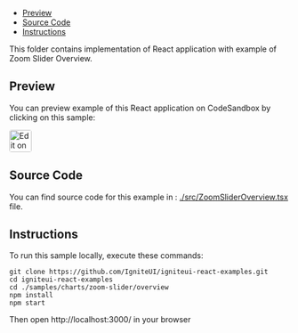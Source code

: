 <!-- NOTE: do not change this file because it will be auto re-generated from template file: -->
<!-- https://github.com/IgniteUI/igniteui-react-examples/tree/master/templates/sample/ReadMe.md -->

<!-- ## Table of Contents -->
- [Preview](#Preview)
- [Source Code](#Source-Code)
- [Instructions](#Instructions)

This folder contains implementation of React application with example of Zoom Slider Overview.
<!-- in the Zoom Slider component -->
<!-- [Zoom Slider](https://infragistics.com/Reactsite/components/zoom-slider.html) -->

## Preview

You can preview example of this React application on CodeSandbox by clicking on this sample:

<html lang="en" xmlns="http://www.w3.org/1999/xhtml">
    <body>
        <a target="_blank" href="https://codesandbox.io/s/github/IgniteUI/igniteui-react-examples/tree/master/samples/charts/zoom-slider/overview?fontsize=14&hidenavigation=1&theme=dark&view=preview&file=/src/ZoomSliderOverview.tsx" rel="noopener noreferrer">
            <img height="40px" style="border-radius: 0.25rem" alt="Edit on CodeSandbox" src="https://static.infragistics.com/xplatform/images/sandbox/code.png"/>
        </a>
        <!-- <a target="_blank"
href="https://codesandbox.io/s/github/IgniteUI/igniteui-react-examples/tree/master/samples/maps/geo-map/binding-csv-points?fontsize=14&hidenavigation=1&theme=dark&view=preview">
            <img alt="Edit Sample" src="https://codesandbox.io/static/img/play-codesandbox.svg"/>
        </a> -->
        <!-- <a target="_blank" style="margin-left: 0.5rem"
href="https://codesandbox.io/embed/github/IgniteUI/igniteui-react-examples/tree/master/samples/charts/zoom-slider/overview?fontsize=14&hidenavigation=1&theme=dark&view=preview&file=/src/ZoomSliderOverview.tsx">
            <img height="40px" style="border-radius: 5px" alt="View on CodeSandbox" src="https://static.infragistics.com/xplatform/images/sandbox/view.png"/>
        </a> -->
        <!-- <a target="_blank"
href="https://codesandbox.io/embed/github/IgniteUI/igniteui-react-examples/tree/master/samples/maps/geo-map/binding-csv-points?fontsize=14&hidenavigation=1&theme=dark&view=preview">
            <img alt="View on CodeSandbox" src="https://static.infragistics.com/xplatform/images/sandbox/view.png"/>
        </a>
https://codesandbox.io/embed/react-treemap-overview-rtb45
https://codesandbox.io/static/img/play-codesandbox.svg
https://codesandbox.io/embed/react-treemap-overview-rtb45?view=browser -->
    </body>
</html>

<!-- ## Sample Preview -->

<!-- <iframe
  src="https://codesandbox.io/embed/github/IgniteUI/igniteui-react-examples/tree/master/samples/charts/zoom-slider/overview?fontsize=14&hidenavigation=1&theme=dark&view=preview&file=/src/ZoomSliderOverview.tsx"
  style="width:100%; height:400px; border:0; border-radius: 4px; overflow:hidden;"
  allow="accelerometer; ambient-light-sensor; camera; encrypted-media; geolocation; gyroscope; hid; microphone; midi; payment; usb; vr"
  sandbox="allow-forms allow-modals allow-popups allow-presentation allow-same-origin allow-scripts"
></iframe> -->

## Source Code

You can find source code for this example in :
[./src/ZoomSliderOverview.tsx](./src/ZoomSliderOverview.tsx) file.

<!-- The following section provides source code from:
`./src/ZoomSliderOverview.tsx` file: -->

<!-- ```tsx
import React from 'react';
import { IgrBubbleSeries } from 'igniteui-react-charts';
import { IgrAnnotationLayer } from 'igniteui-react-charts';
import { IgrDataChartAnnotationModule } from 'igniteui-react-charts';
import { IgrDataChartCategoryModule } from 'igniteui-react-charts';
import { IgrDataChartInteractivityModule } from 'igniteui-react-charts';
import { IgrDataChart } from 'igniteui-react-charts';
import { IgrCrosshairLayer } from 'igniteui-react-charts';
import { IgrCrosshairLayerModule } from 'igniteui-react-charts';
import { IgrNumberAbbreviatorModule } from 'igniteui-react-charts';
import { IgrNumericXAxis } from 'igniteui-react-charts';
import { IgrNumericYAxis } from 'igniteui-react-charts';
import { IgrSizeScale } from 'igniteui-react-charts';
import { MarkerType } from 'igniteui-react-charts';
import { IgRect } from 'igniteui-react-core';
import { IgrZoomSlider } from 'igniteui-react-charts';
import { IgrChartCursorEventArgs } from 'igniteui-react-charts';
import { IgrZoomSliderResolvingAxisValueEventArgs } from 'igniteui-react-charts'
import { IgrRectChangedEventArgs } from 'igniteui-react-core';
import { SampleScatterStats } from './SampleScatterStats';

IgrDataChartCategoryModule.register();
IgrDataChartInteractivityModule.register();
IgrDataChartAnnotationModule.register();
IgrNumberAbbreviatorModule.register();
IgrCrosshairLayerModule.register();

export default class ZoomSliderOverview extends React.Component<any, any> {

    private mainChart: IgrDataChart = null;
    private zoomChart: IgrDataChart = null;
    private zoomSlider: IgrZoomSlider = null;
    private charts: IgrDataChart[] = [];
    private container: HTMLDivElement;
    private isSynchronizingZoom: boolean = false;
    private lastRect: IgRect = { left: -1, top: -1, width: -1, height: -1};

    private regions: any[];
    private countriesAll: any[];
    private countriesByRegion: any;

    constructor(props: any) {
        super(props);

        this.onMainChartRef = this.onMainChartRef.bind(this);
        this.onZoomChartRef = this.onZoomChartRef.bind(this);
        this.onZoomSliderRef = this.onZoomSliderRef.bind(this);
        this.onActualWindowRectChanged = this.onActualWindowRectChanged.bind(this);
        this.onZoomSliderWindowChanged = this.onZoomSliderWindowChanged.bind(this);
        this.onGridAreaRectChanged = this.onGridAreaRectChanged.bind(this);
        this.onContainerRef = this.onContainerRef.bind(this);
        this.onCursorMove = this.onCursorMove.bind(this);
        this.onResolvingAxisValue = this.onResolvingAxisValue.bind(this);

        this.regions = [];
        this.countriesAll = SampleScatterStats.getCountries();
        console.log("countriesAll " + this.countriesAll.length);
        this.countriesByRegion = {};
        for (const country of this.countriesAll) {
            const name = country.Region;

            if (!this.countriesByRegion[name]) {
                this.countriesByRegion[name] = [];
                this.regions.push(name);
                console.log("region " + name);
            }
            this.countriesByRegion[name].push(country);
        }
        console.log("regions " + this.regions.length);
    }

    public render() {
        return (
            <div ref={this.onContainerRef} style={{ width: "calc(100% - 10px)", height: "calc(100% - 10px)" }}>
                <IgrDataChart
                titleTopMargin="10"
                chartTitle="World GDP vs Population"
                ref={this.onMainChartRef}
                width="100%"
                height="calc(100% - 160px)"
                isHorizontalZoomEnabled="true"
                isVerticalZoomEnabled="false"
                actualWindowRectChanged={this.onActualWindowRectChanged}
                gridAreaRectChanged={this.onGridAreaRectChanged}
                seriesCursorMouseMove={this.onCursorMove}>
                    <IgrNumericXAxis
                    name="mainXAxis"
                    isLogarithmic={true}
                    abbreviateLargeNumbers={true}
                    title="Population"/>
                    <IgrNumericYAxis name="mainYAxis"
                    isLogarithmic={true}
                    abbreviateLargeNumbers={true}
                    titleLeftMargin="10"
                    title="Total GDP ($)"/>
                </IgrDataChart>

                <div style={{ width: "100%", height:"160px", position: "relative" }}>
                    <div style={{ width: "100%", height:"160px", position: "absolute", top: "0px", left: "0px" }} >
                        <IgrDataChart
                        ref={this.onZoomChartRef}
                        width="100%"
                        height="160px"
                        isHorizontalZoomEnabled="true"
                        isVerticalZoomEnabled="true">
                            <IgrNumericXAxis
                            name="zoomXAxis"
                            isLogarithmic={true}
                            abbreviateLargeNumbers={true}
                            labelVisibility="collapsed"/>
                            <IgrNumericYAxis name="zoomYAxis"
                            isLogarithmic={true}
                            abbreviateLargeNumbers={true}
                            labelVisibility="collapsed" />
                        </IgrDataChart>
                    </div>

                    <div style={{ width: "100%", height:"160px", position: "absolute", top: "0px", left: "0px" }} >
                        <IgrZoomSlider
                        width="100%"
                        height="100%"
                        ref={this.onZoomSliderRef}
                        areThumbCalloutsEnabled="true"
                        windowRectChanged={this.onZoomSliderWindowChanged}
                        resolvingAxisValue={this.onResolvingAxisValue}/>
                    </div>
                </div>
            </div>
        );
    }

    private onMainChartRef(chart: IgrDataChart) {
        if (chart) {
            this.charts.push(chart);
            this.mainChart = chart;
            this.createSeries(this.mainChart);
        }
    }

    private onZoomChartRef(chart: IgrDataChart) {
        this.zoomChart = chart;
        this.createSeries(this.zoomChart);
    }

    private onZoomSliderRef(slider: IgrZoomSlider) {
        this.zoomSlider = slider;
    }

    private onCursorMove(chart: IgrDataChart, args: IgrChartCursorEventArgs) {
        console.log(this.container.offsetWidth);
        this.charts.map(c => {
            if (c !== chart) {
                c.actualSeries.filter((s) => s.isAnnotationLayer)
                    .map((s) => {
                        let a = s as IgrAnnotationLayer;

                        a.moveCursorPoint(chart.crosshairPoint);
                    });
            }
        });
    }

    private onActualWindowRectChanged(chart: IgrDataChart, args: IgrRectChangedEventArgs) {
        if (!this.isSynchronizingZoom) {
            this.syncZooms(chart);
        }
    }

    private onZoomSliderWindowChanged(slider: IgrZoomSlider, args: IgrRectChangedEventArgs) {
        if (!this.isSynchronizingZoom) {
            this.syncZooms(slider);
        }
    }

    private onContainerRef(div: HTMLDivElement) {
        this.container = div;
    }

    private syncZooms(sender: any) {
        window.setTimeout(() => {
            try
            {
                this.isSynchronizingZoom = true;

                const zoomWindow = this.zoomSlider.windowRect;
                const chartWindow = sender === this.zoomSlider ? this.mainChart.actualWindowRect : (sender as IgrDataChart).actualWindowRect;

                if (sender === this.zoomSlider) {
                    this.charts.map((chart) => {
                        this.updateChartZoom(chart, {
                            top: chartWindow.top,
                            left: zoomWindow.left,
                            width: zoomWindow.width,
                            height: chartWindow.height });
                    });
                } else {
                    this.zoomSlider.windowRect = {
                        top: zoomWindow.top,
                        left: chartWindow.left,
                        width: chartWindow.width,
                        height: zoomWindow.height };
                    this.charts.map((chart) => {
                        this.updateChartZoom(chart, {
                            top: zoomWindow.top,
                            left: chartWindow.left,
                            width: chartWindow.width,
                            height: zoomWindow.height });
                    });
                }
            } finally {
                this.isSynchronizingZoom = false;
            }
        }, 0);
    }

    private onResolvingAxisValue(slider: IgrZoomSlider, args: IgrZoomSliderResolvingAxisValueEventArgs) {
        const xAxis = this.zoomChart.actualAxes.filter(a => a.isNumeric)[0] as IgrNumericXAxis;
        if (xAxis) {
            const range = (xAxis.actualMaximumValue - xAxis.actualMinimumValue)
            const value = xAxis.actualMinimumValue + (args.position * range);
            const str = SampleScatterStats.abbreviate(value)
            // console.log("p=" + args.position + " r=" + range + " v=" + value + " str=" + str);
            args.value = null;
        }
        // const index = Math.round(args.position * (this.countriesAll.length - 1));
        // const item = this.countriesAll[index];
        // if (item) {
        //     args.value = SampleScatterStats.abbreviate(item.population);
        // }
    }

    private onGridAreaRectChanged(chart: IgrDataChart, args: IgrRectChangedEventArgs) {
        let newRect = args.newRect;

        if (!this.container) {
            return;
        }

        if (newRect.left !== this.lastRect.left ||
            newRect.top !== this.lastRect.top ||
            newRect.width !== this.lastRect.width ||
            newRect.height !== this.lastRect.height) {
            let rightMargin = (isNaN(this.mainChart.rightMargin) ? this.mainChart.autoMarginWidth : this.mainChart.rightMargin);
            let width = newRect.left + newRect.width + rightMargin;

            this.lastRect = newRect;
            let right = newRect.left + newRect.width;
            let insetLeft = newRect.left;
            let insetRight = width - right;
            this.zoomSlider.startInset = insetLeft - this.zoomSlider.trackStartInset;
            this.zoomSlider.endInset = insetRight - this.zoomSlider.trackEndInset;

            if (this.zoomSlider.endInset < 0) {
                let inset = this.zoomSlider.endInset;
                this.zoomSlider.endInset = 0;
                this.charts.map(c => c.rightMargin += (inset * -1.0));
            }
            if (this.zoomSlider.startInset < 0) {
                let inset = this.zoomSlider.startInset;
                this.zoomSlider.startInset = 0;
                this.charts.map(c => c.leftMargin += (inset * -1.0));
            }

            this.zoomChart.leftMargin = insetLeft;
            this.zoomChart.rightMargin = insetRight;
            this.zoomChart.bottomMargin = this.zoomSlider.barExtent;
        }
    }

    private updateChartZoom(chart: IgrDataChart, zoom: IgRect) {
        const data = this.countriesAll;

        const yAxis = chart.actualAxes.filter(a => a.isNumeric)[0] as IgrNumericYAxis;
        let indexStart = Math.floor((data.length - 1) * zoom.left);
        let indexEnd = Math.ceil((data.length - 1) * (zoom.left + zoom.width));
        // console.log("updateChartZoom");
        let min = Number.MAX_VALUE;
        let max = Number.MIN_VALUE;
        if (indexStart < 0) {
            indexStart = 0;
        }

        indexEnd = Math.min(indexEnd, this.countriesAll.length - 1);
        for (let i = indexStart; i <= indexEnd; i++) {
            min = Math.min(min, data[i].GdpTotal);
            max = Math.max(max, data[i].GdpTotal);
        }

        let yMin = (min - yAxis.actualMinimumValue) / (yAxis.actualMaximumValue - yAxis.actualMinimumValue);
        let yMax = (max - yAxis.actualMinimumValue) / (yAxis.actualMaximumValue - yAxis.actualMinimumValue);

        let newZoom = {
            left: zoom.left,
            width: zoom.width,
            top: (1.0 - yMax),
            // top: 0.0,
            // height: 1.0
            height: (yMax - yMin)
        }
        chart.windowRect = newZoom;
    }

    private createSeries(chart: IgrDataChart) {
        const sizeScale1 = new IgrSizeScale({});
        sizeScale1.minimumValue = 15;
        sizeScale1.maximumValue = 40;
        const sizeScale2 = new IgrSizeScale({});
        sizeScale2.minimumValue = 5;
        sizeScale2.maximumValue = 15;

        const xAxis = chart.actualAxes.filter(a => a.isNumeric)[0] as IgrNumericXAxis;
        const yAxis = chart.actualAxes.filter(a => a.isNumeric)[1] as IgrNumericYAxis;

        const series1 = new IgrBubbleSeries({ name: "series1" });
        series1.title = "High Income Country";
        series1.dataSource = SampleScatterStats.getCountriesWithHighIncome();
        series1.showDefaultTooltip = false;
        series1.xMemberPath = "Population";
        series1.yMemberPath = "GdpTotal";
        series1.radiusMemberPath = "GdpPerCapita";
        series1.radiusScale = sizeScale1;
        series1.markerType = MarkerType.Circle;
        series1.xAxis = xAxis;
        series1.yAxis = yAxis;
        // series1.tooltipTemplate = this.seriesTooltip;

        const series2 = new IgrBubbleSeries({ name: "series2" });
        series2.title = "Low Income Country";
        series2.dataSource = SampleScatterStats.getCountriesWithLowIncome();
        series2.showDefaultTooltip = false;
        series2.xMemberPath = "Population";
        series2.yMemberPath = "GdpTotal";
        series2.radiusMemberPath = "GdpPerCapita";
        series2.radiusScale = sizeScale2;
        series2.markerType = MarkerType.Circle;
        series2.xAxis = xAxis;
        series2.yAxis = yAxis;
        // series2.tooltipTemplate = this.seriesTooltip;

        chart.series.add(series1);
        chart.series.add(series2);

        // chart.markerOutlines = [ "#7446B9", "#9FB328", "#2E9CA6", "#525251", "#dcbf3f", "#F96232"];
        // chart.brushes = [ "#7446B9", "#9FB328", "#2E9CA6", "#525251", "#dcbf3f", "#F96232"];

    }
}

``` -->

## Instructions
To run this sample locally, execute these commands:

```
git clone https://github.com/IgniteUI/igniteui-react-examples.git
cd igniteui-react-examples
cd ./samples/charts/zoom-slider/overview
npm install
npm start

```

Then open http://localhost:3000/ in your browser

